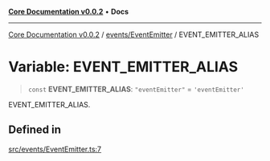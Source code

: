 [**Core Documentation v0.0.2**](../../../README.md) • **Docs**

***

[Core Documentation v0.0.2](../../../modules.md) / [events/EventEmitter](../README.md) / EVENT\_EMITTER\_ALIAS

# Variable: EVENT\_EMITTER\_ALIAS

> `const` **EVENT\_EMITTER\_ALIAS**: `"eventEmitter"` = `'eventEmitter'`

EVENT_EMITTER_ALIAS.

## Defined in

[src/events/EventEmitter.ts:7](https://github.com/stonemjs/core/blob/dd7eaec566465ef84c36b87b824f8ea9ab76e8fa/src/events/EventEmitter.ts#L7)
